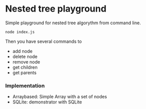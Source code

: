 # Nested tree playground

Simple playground for nested tree algorythm from command line. 

`node index.js` 

Then you have several commands to 
- add node 
- delete node 
- remove node
- get children 
- get parents

### Implementation 

- Arraybased: Simple Array with a set of nodes
- SQLite: demonstrator with SQLite